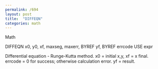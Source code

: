 ```yaml
---
permalink: /694
layout: post
title:  "DIFFEQN"
categories: math
---
```

Math

DIFFEQN x0, y0, xf, maxseg, maxerr, BYREF yf, BYREF errcode USE expr

Differential equation - Runge-Kutta method. x0 = initial x,y, xf = x final. errcode = 0 for success; otherwise calculation error. yf = result.

